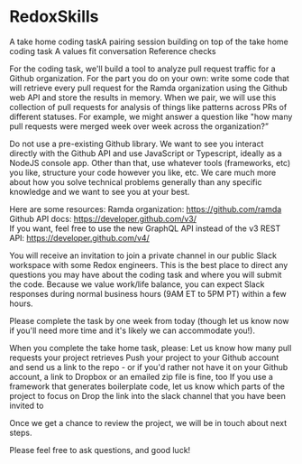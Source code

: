 # RedoxSkills

A take home coding taskA pairing session building on top of the take home coding task
A values fit conversation
Reference checks

For the coding task, we'll build a tool to analyze pull request traffic for a Github organization.
For the part you do on your own: write some code that will retrieve every pull request for the Ramda organization using the Github web API and store the results in memory. When we pair, we will use this collection of pull requests for analysis of things like patterns across PRs of different statuses. For example, we might answer a question like "how many pull requests were merged week over week across the organization?”

Do not use a pre-existing Github library. We want to see you interact directly with the Github API and use JavaScript or Typescript, ideally as a NodeJS console app. Other than that, use whatever tools (frameworks, etc) you like, structure your code however you like, etc. We care much more about how you solve technical problems generally than any specific knowledge and we want to see you at your best.

Here are some resources: 
Ramda organization: https://github.com/ramda
Github API docs: https://developer.github.com/v3/  
If you want, feel free to use the new GraphQL API instead of the v3 REST API: https://developer.github.com/v4/  

You will receive an invitation to join a private channel in our public Slack workspace with some Redox engineers. This is the best place to direct any questions you may have about the coding task and where you will submit the code. Because we value work/life balance, you can expect Slack responses during normal business hours (9AM ET to 5PM PT) within a few hours.

Please complete the task by one week from today (though let us know now if you'll need more time and it's likely we can accommodate you!). 

When you complete the take home task, please:
Let us know how many pull requests your project retrieves
Push your project to your Github account and send us a link to the repo - or if you'd rather not have it on your Github account, a link to Dropbox or an emailed zip file is fine, too
If you use a framework that generates boilerplate code, let us know which parts of the project to focus on
Drop the link into the slack channel that you have been invited to

Once we get a chance to review the project, we will be in touch about next steps. 

Please feel free to ask questions, and good luck!
